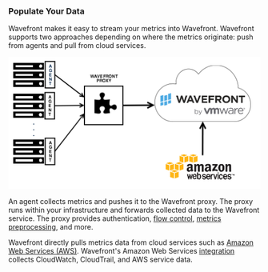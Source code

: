 ### Populate Your Data

Wavefront makes it easy to stream your metrics into Wavefront. Wavefront supports two approaches depending on where the metrics originate: push from agents and pull from cloud services.

![Wavefront architecture](images/wavefront_architecture.png)

An agent collects metrics and pushes it to the Wavefront proxy. The proxy runs within your infrastructure and forwards collected data to the Wavefront service. The proxy provides authentication, [flow control](https://docs.wavefront.com/proxies_configuring.html), [metrics preprocessing](https://docs.wavefront.com/proxies_preprocessor_rules.html), and more.

Wavefront directly pulls metrics data from cloud services such as [Amazon Web Services (AWS)](https://aws.amazon.com). Wavefront's Amazon Web Services [integration](https://docs.wavefront.com/integrations_aws_metrics.html) collects CloudWatch, CloudTrail, and AWS service data.



